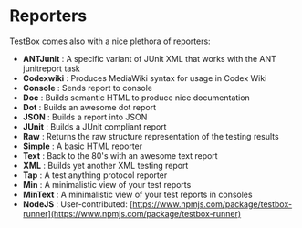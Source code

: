 # Reporters

TestBox comes also with a nice plethora of reporters:

* **ANTJunit**     : A specific variant of JUnit XML that works with the ANT junitreport task
* **Codexwiki** : Produces MediaWiki syntax for usage in Codex Wiki
* **Console**     : Sends report to console
* **Doc**         : Builds semantic HTML to produce nice documentation
* **Dot**         : Builds an awesome dot report
* **JSON**         : Builds a report into JSON
* **JUnit**     : Builds a JUnit compliant report
* **Raw**         : Returns the raw structure representation of the testing results
* **Simple**     : A basic HTML reporter
* **Text**         : Back to the 80's with an awesome text report
* **XML**         : Builds yet another XML testing report
* **Tap**         : A test anything protocol reporter
* **Min**         : A minimalistic view of your test reports
* **MinText** : A minimalistic view of your test reports in consoles
* **NodeJS**    : User-contributed: [https://www.npmjs.com/package/testbox-runner](https://www.npmjs.com/package/testbox-runner)

